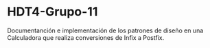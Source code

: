 # HDT4-Grupo-11
Documentanción e implementación de los patrones de diseño en una Calculadora que realiza conversiones de Infix a Postfix.

